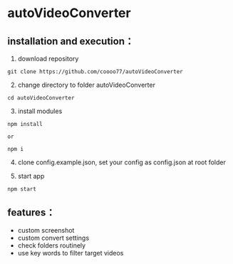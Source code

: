 # autoVideoConverter

## installation and execution：

1. download repository

```console
git clone https://github.com/coooo77/autoVideoConverter
```

2. change directory to folder autoVideoConverter

```console
cd autoVideoConverter
```

3. install modules

```console
npm install

or

npm i
```

4. clone config.example.json, set your config as config.json at root folder

5. start app

```console
npm start
```

## features：

- custom screenshot
- custom convert settings
- check folders routinely
- use key words to filter target videos
